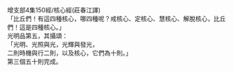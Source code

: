 增支部4集150經/核心經(莊春江譯)  
「比丘們！有這四種核心，哪四種呢？戒核心、定核心、慧核心、解脫核心，比丘們！這是四種核心。」  
光明品第五，其攝頌：  
「光明、光照與光，光輝與發光，  
二則時機與行二則，以及核心，它們為十則。」  
第三個五十則完成。  
  
  
